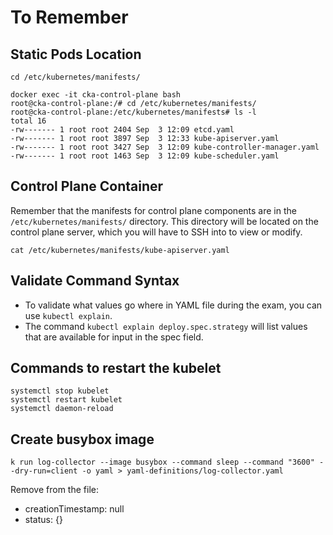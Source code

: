 # To Remember

## Static Pods Location

```shell
cd /etc/kubernetes/manifests/

docker exec -it cka-control-plane bash
root@cka-control-plane:/# cd /etc/kubernetes/manifests/
root@cka-control-plane:/etc/kubernetes/manifests# ls -l
total 16
-rw------- 1 root root 2404 Sep  3 12:09 etcd.yaml
-rw------- 1 root root 3897 Sep  3 12:33 kube-apiserver.yaml
-rw------- 1 root root 3427 Sep  3 12:09 kube-controller-manager.yaml
-rw------- 1 root root 1463 Sep  3 12:09 kube-scheduler.yaml
```

## Control Plane Container

Remember that the manifests for control plane components are in the `/etc/kubernetes/manifests/` directory. This directory will be located on the control plane server, which you will have to SSH into to view or modify.

```shell
cat /etc/kubernetes/manifests/kube-apiserver.yaml
```

## Validate Command Syntax

- To validate what values go where in YAML file during the exam, you can use `kubectl explain`.
- The command `kubectl explain deploy.spec.strategy` will list values that are available for input in the spec field.

## Commands to restart the kubelet

```shell
systemctl stop kubelet
systemctl restart kubelet
systemctl daemon-reload
```

## Create busybox image

```shell
k run log-collector --image busybox --command sleep --command "3600" --dry-run=client -o yaml > yaml-definitions/log-collector.yaml
```

Remove from the file:

- creationTimestamp: null
- status: {}